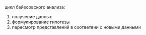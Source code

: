цикл байесовского анализа:
1) получение данных
2) формулирование гипотезы
3) пересмотр представлений в соответвии с новыми данными
